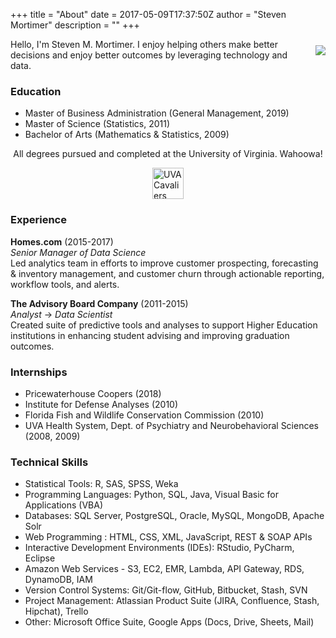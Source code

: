+++
title = "About"
date = 2017-05-09T17:37:50Z
author = "Steven Mortimer"
description = ""
+++

<img src="/img/headshot.jpg" style="float:right;margin-top:10px;margin-bottom:0px;margin-left:20px;margin-right:0px;border-radius:0px;" /> 
Hello, I'm Steven M. Mortimer. I enjoy helping others make better decisions and enjoy better outcomes by leveraging technology and data.
 
### Education

 - Master of Business Administration (General Management, 2019)
 - Master of Science (Statistics, 2011)
 - Bachelor of Arts (Mathematics & Statistics, 2009)

<p style="text-align:center;">All degrees pursued and completed at the University of Virginia. Wahoowa!</p>
<img src="/img/uvalogo.png" alt="UVA Cavaliers Logo" style="display:block;margin:auto;height:50px;">

### Experience

**Homes.com** (2015-2017)</br>
*Senior Manager of Data Science*</br>
Led analytics team in efforts to improve customer prospecting, forecasting & 
inventory management, and customer churn through actionable reporting, workflow 
tools, and alerts.

**The Advisory Board Company** (2011-2015)</br>
*Analyst* &#x2192; *Data Scientist*</br>
Created suite of predictive tools and analyses to support Higher Education 
institutions in enhancing student advising and improving graduation outcomes.

### Internships

 - Pricewaterhouse Coopers (2018)
 - Institute for Defense Analyses (2010)
 - Florida Fish and Wildlife Conservation Commission (2010)
 - UVA Health System, Dept. of Psychiatry and Neurobehavioral Sciences (2008, 2009)

### Technical Skills

  - Statistical Tools: R, SAS, SPSS, Weka
  - Programming Languages: Python, SQL, Java, Visual Basic for Applications (VBA)
  - Databases: SQL Server, PostgreSQL, Oracle, MySQL, MongoDB, Apache Solr
  - Web Programming : HTML, CSS, XML, JavaScript, REST & SOAP APIs
  - Interactive Development Environments (IDEs): RStudio, PyCharm, Eclipse
  - Amazon Web Services - S3, EC2, EMR, Lambda, API Gateway, RDS, DynamoDB, IAM
  - Version Control Systems: Git/Git-flow, GitHub, Bitbucket, Stash, SVN
  - Project Management: Atlassian Product Suite (JIRA, Confluence, Stash, Hipchat), Trello
  - Other: Microsoft Office Suite, Google Apps (Docs, Drive, Sheets, Mail)
